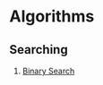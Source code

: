 # Algorithms

## Searching
  1. [Binary Search](https://github.com/ImtiajEmon/Algorithms/blob/main/Searchingn%20Algorithms/binary_search.py)
